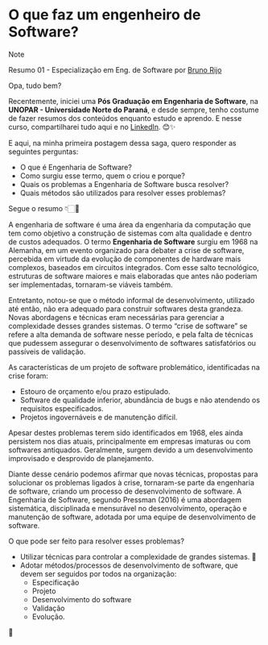 # O que faz um engenheiro de Software?
> [!NOTE]
> Resumo 01 - Especialização em Eng. de Software por [Bruno Rijo](https://www.linkedin.com/in/brunorijo/)

Opa, tudo bem? 

Recentemente, iniciei uma **Pós Graduação em Engenharia de Software**, na **UNOPAR - Universidade Norte do Paraná**, e desde sempre, 
tenho costume de fazer resumos dos conteúdos enquanto estudo e aprendo. E nesse curso, compartilharei tudo aqui e no [LinkedIn](https://www.linkedin.com/in/brunorijo/). 😊✨

E aqui, na minha primeira postagem dessa saga, quero responder as seguintes perguntas:
- O que é Engenharia de Software?
- Como surgiu esse termo, quem o criou e porque?
- Quais os problemas a Engenharia de Software busca resolver?
- Quais métodos são utilizados para resolver esses problemas?

Segue o resumo 👇🏻🌟

 A engenharia de software é uma área da engenharia da computação que tem como objetivo a construção de sistemas com alta qualidade e dentro de custos adequados. 
 O termo **Engenharia de Software** surgiu em 1968 na Alemanha, em um evento organizado para debater a crise de software, percebida em virtude da evolução de componentes
 de hardware mais complexos, baseados em circuitos integrados. Com esse salto tecnológico, estruturas de software maiores e mais elaboradas que antes não poderiam ser 
 implementadas, tornaram-se viáveis também.
 
 Entretanto, notou-se que o método informal de desenvolvimento, utilizado até então, não era adequado para construir softwares desta grandeza. 
 Novas abordagens e técnicas eram necessárias para gerenciar a complexidade desses grandes sistemas. O termo “crise de software” se refere a alta demanda de software nesse período, 
 e pela falta de técnicas que pudessem assegurar o desenvolvimento de softwares satisfatórios ou passíveis de validação. 

As características de um projeto de software problemático, identificadas na crise foram:
- Estouro de orçamento e/ou prazo estipulado.
- Software de qualidade inferior, abundância de bugs e não atendendo os requisitos especificados.
- Projetos ingovernáveis e de manutenção difícil.
 
Apesar destes problemas terem sido identificados em 1968, eles ainda persistem nos dias atuais, principalmente em empresas imaturas ou com softwares antiquados. 
Geralmente, surgem devido a um desenvolvimento improvisado e desprovido de planejamento.

 Diante desse cenário podemos afirmar que novas técnicas, propostas para solucionar os problemas ligados à crise, tornaram-se parte da engenharia de software, 
 criando um processo de desenvolvimento de software.
 A Engenharia de Software, segundo Pressman (2016) é uma abordagem sistemática, disciplinada e mensurável no desenvolvimento, operação e manutenção de software, adotada por uma equipe de desenvolvimento de software.

O que pode ser feito para resolver esses problemas?
- Utilizar técnicas para controlar a complexidade de grandes sistemas. 🔄
- Adotar métodos/processos de desenvolvimento de software, que devem ser seguidos por todos na organização:
  - Especificação
   - Projeto
   - Desenvolvimento do software
   - Validação
   - Evolução.

🚀
